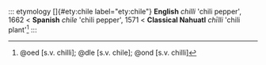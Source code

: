::: etymology
[]{#ety:chile label="ety:chile"} **English** *chilli* 'chili pepper',
1662 \< **Spanish** *chile* 'chili pepper', 1571 \< **Classical
Nahuatl** *chīlli* 'chili plant'[^1]
:::

[^1]: @oed [s.v. chilli]; @dle [s.v. chile]; @ond [s.v. chilli]
